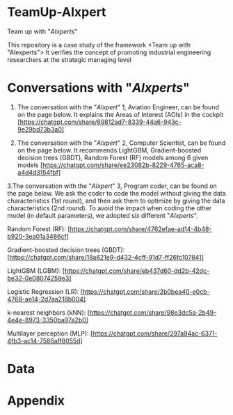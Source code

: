 # TeamUp-AIxpert
Team up with "_AIxperts_"

This repository is a case study of the framework <Team up with "AIexperts">
It verifies the concept of promoting industrial engineering researchers at the strategic managing level

# Conversations with "_AIxperts_"
1. The conversation with the "_AIxpert_" 1, Aviation Engineer, can be found on the page below. It explains the Areas of Interest (AOIs) in the cockpit
  [https://chatgpt.com/share/69812ad7-8339-44a6-943c-9e29bd73b3a0]
  


2. The conversation with the "_AIxpert_" 2, Computer Scientist, can be found on the page below. It recommends LightGBM, Gradient-boosted decision trees (GBDT), Random Forest (RF) models among 6 given models
  [https://chatgpt.com/share/ee23082b-8229-4765-aca8-a4d4d3154fbf]


3.The conversation with the "_AIxpert_" 3, Program coder, can be found on the page below.
We ask the coder to code the model without giving the data characteristics (1st round), and then ask them to optimize by giving the data characteristics (2nd round).
To avoid the impact when coding the other model (in default parameters), we adopted six different "_AIxperts_". 



Random Forest (RF):
  [https://chatgpt.com/share/4762efae-ad14-4b48-b920-3ea01a3486cf]

Gradient-boosted decision trees (GBDT):
  [https://chatgpt.com/share/18a621e9-d432-4cff-91d7-ff26fc107841]

LightGBM (LGBM):
  [https://chatgpt.com/share/eb437d60-dd2b-42dc-be32-0e08074259e3]

Logistic Regression (LR):
  [https://chatgpt.com/share/2b0bea40-e0cb-4768-ae14-2d7aa218b004]

k-nearest neighbors (kNN):
  [https://chatgpt.com/share/98e3dc5a-2b49-4e4e-8973-3350ba97a2b0]

Multilayer perception (MLP):
  [https://chatgpt.com/share/297a94ac-6371-4fb3-ac14-7586aff8055d]

# Data

# Appendix
